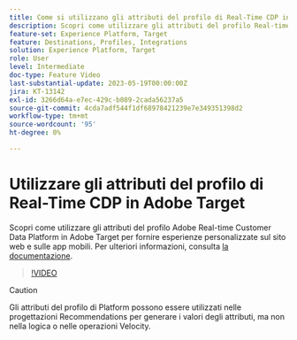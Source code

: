 ```yaml
---
title: Come si utilizzano gli attributi del profilo di Real-Time CDP in Adobe Target?
description: Scopri come utilizzare gli attributi del profilo Real-time Customer Data Platform in Adobe Target per fornire esperienze personalizzate sul sito web e sulle app mobili.
feature-set: Experience Platform, Target
feature: Destinations, Profiles, Integrations
solution: Experience Platform, Target
role: User
level: Intermediate
doc-type: Feature Video
last-substantial-update: 2023-05-19T00:00:00Z
jira: KT-13142
exl-id: 3266d64a-e7ec-429c-b089-2cada56237a5
source-git-commit: 4cda7adf544f1df68978421239e7e349351398d2
workflow-type: tm+mt
source-wordcount: '95'
ht-degree: 0%

---
```


# Utilizzare gli attributi del profilo di Real-Time CDP in Adobe Target

Scopri come utilizzare gli attributi del profilo Adobe Real-time Customer Data Platform in Adobe Target per fornire esperienze personalizzate sul sito web e sulle app mobili. Per ulteriori informazioni, consulta [la documentazione](https://experienceleague.adobe.com/docs/target/using/integrate/integrating-with-rtcdp.html?lang=it).

>[!VIDEO](https://video.tv.adobe.com/v/3451901/?learn=on&captions=ita)

>[!CAUTION]
>
>Gli attributi del profilo di Platform possono essere utilizzati nelle progettazioni Recommendations per generare i valori degli attributi, ma non nella logica o nelle operazioni Velocity.
